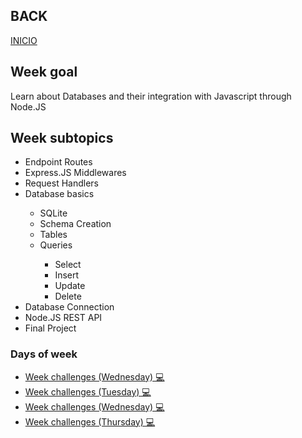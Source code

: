 ## BACK
<a href="https://github.com/Lesdith/core-code-from-scratch-readme"> INICIO </a>

<H2>Week goal</H2>
Learn about Databases and their integration with Javascript through Node.JS
<H2>Week subtopics</H2>

  <ul>
   <li> Endpoint Routes</li>
   <li> Express.JS Middlewares</li>
   <li> Request Handlers</li>
   <li> Database basics</li>
  <ul>
     <li> SQLite</li>
     <li> Schema Creation</li>
     <li> Tables</li>
     <li> Queries</li>
  <ul>
    <li> Select</li></li>
    <li> Insert</li></li>
    <li> Update</li></li>
    <li> Delete</li></li>
     </ul>
      </ul>
       <li> Database Connection</li></li>
       <li> Node.JS REST API</li></li>
       <li> Final Project
</li></li>
</ul>
 
 ### Days of week
 <ul>
  <li>
<a href="https://github.com/Lesdith/core-code-from-scratch-readme/blob/main/Weeks/Week%2011%20%20Node-Databases/Week%20challenges%20(Monday).md"> Week challenges (Wednesday) 💻 </a>
 </li>
  <li>
<a href="https://github.com/Lesdith/core-code-from-scratch-readme/blob/main/Weeks/Week%2010%20React-Node/Tuesday/Tuesday.md"> Week challenges (Tuesday) 💻 </a>
 </li>
  <li>
<a href="https://github.com/Lesdith/core-code-from-scratch-readme/blob/main/Weeks/Week%2010%20React-Node/Wednesday/Wednesday.md"> Week challenges (Wednesday) 💻 </a>
 </li>
  <li>
<a href="https://github.com/Lesdith/core-code-from-scratch-readme/blob/main/Weeks/Week%2010%20React-Node/Thursday/Thursday.md"> Week challenges (Thursday) 💻 </a>
 </li>
 </ul>







